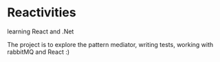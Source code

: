 # Reactivities
learning React and .Net

The project is to explore the pattern mediator, writing tests, working with rabbitMQ and React :)
